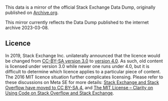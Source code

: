 This data is a mirror of the official Stack Exchange Data Dump, originally published on [Archive.org](https://archive.org/details/stackexchange).

This mirror currently reflects the Data Dump published to the internet archive 2023-03-08.



## Licence
In 2019, Stack Exchange Inc. unilaterally announced that the licence would be changed from [CC-BY-SA version 3.0](https://creativecommons.org/licenses/by-sa/3.0/) to [version 4.0](https://creativecommons.org/licenses/by-sa/4.0/). As such, old content is licensed under version 3.0 while newer one runs under 4.0, but it is difficult to determine which licence applies to a particular piece of content. The 2016 MIT licence situation further complicates licensing. Please refer to these discussions on Meta SE for more details: [Stack Exchange and Stack Overflow have moved to CC BY-SA 4.](https://meta.stackexchange.com/questions/333089/stack-exchange-and-stack-overflow-have-moved-to-cc-by-sa-4-0) and [The MIT License – Clarity on Using Code on Stack Overflow and Stack Exchange](https://meta.stackexchange.com/questions/271080/the-mit-license-clarity-on-using-code-on-stack-overflow-and-stack-exchange).


